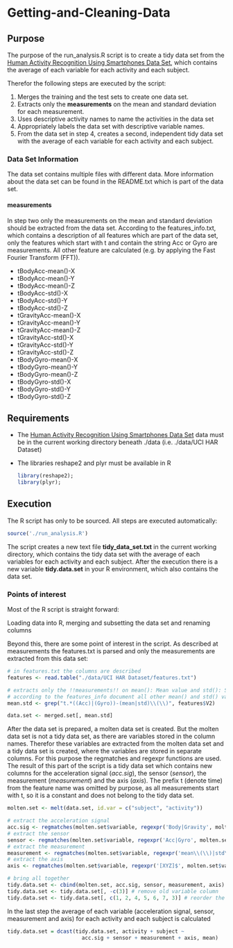# Getting-and-Cleaning-Data

## Purpose
The purpose of the run_analysis.R script is to create a tidy data set from the
[Human Activity Recognition Using Smartphones Data Set](https://archive.ics.uci.edu/ml/datasets/Human+Activity+Recognition+Using+Smartphones), 
which contains the average of each variable for each activity and each subject.

Therefor the following steps are executed by the script:

1. Merges the training and the test sets to create one data set.
2. Extracts only the **measurements** on the mean and standard deviation for each measurement. 
3. Uses descriptive activity names to name the activities in the data set
4. Appropriately labels the data set with descriptive variable names. 
5. From the data set in step 4, creates a second, independent tidy data set with the 
average of each variable for each activity and each subject.

### Data Set Information
The data set contains multiple files with different data. More information about the data 
set can be found in the README.txt which is part of the data set.

#### measurements
In step two only the measurements on the mean and standard deviation should be extracted
from the data set. According to the features_info.txt, which contains a description of 
all features which are part of the data set, only the features which start with t and 
contain the string Acc or Gyro are measurements. All other feature are calculated (e.g.
by applying the Fast Fourier Transform (FFT)). 
* tBodyAcc-mean()-X
* tBodyAcc-mean()-Y
* tBodyAcc-mean()-Z
* tBodyAcc-std()-X
* tBodyAcc-std()-Y
* tBodyAcc-std()-Z
* tGravityAcc-mean()-X
* tGravityAcc-mean()-Y
* tGravityAcc-mean()-Z
* tGravityAcc-std()-X
* tGravityAcc-std()-Y
* tGravityAcc-std()-Z
* tBodyGyro-mean()-X
* tBodyGyro-mean()-Y
* tBodyGyro-mean()-Z
* tBodyGyro-std()-X
* tBodyGyro-std()-Y
* tBodyGyro-std()-Z


## Requirements
* The 
[Human Activity Recognition Using Smartphones Data Set](https://archive.ics.uci.edu/ml/datasets/Human+Activity+Recognition+Using+Smartphones) 
data must be in the current working directory beneath ./data (i.e. ./data/UCI HAR Dataset)
* The libraries reshape2 and plyr must be available in R  

   ```R
   library(reshape2);
   library(plyr);
   ```

## Execution
The R script has only to be sourced. All steps are executed automatically:
```R
source('./run_analysis.R')
```
The script creates a new text file **tidy_data_set.txt** in the current working directory, 
which contains the tidy data set with the average of each variables for each activity 
and each subject. After the execution there is a new variable **tidy.data.set** in your 
R environment, which also contains the data set.

### Points of interest
Most of the R script is straight forward: 

Loading data into R, merging and subsetting the data set and renaming columns

Beyond this, there are some point of interest in the script. As described at measurements 
the features.txt is parsed and only the measurements are extracted from this data set:
```R
# in features.txt the columns are described
features <- read.table("./data/UCI HAR Dataset/features.txt")

# extracts only the !!measurements!! on mean(): Mean value and std(): Standard deviation
# according to the features_info document all other mean() and std() values are calculated
mean.std <- grep("t.*((Acc)|(Gyro))-(mean|std)\\(\\)", features$V2)

data.set <- merged.set[, mean.std]
```

After the data set is prepared, a molten data set is created. But the molten data set is 
not a tidy data set, as there are variables stored in the column names. Therefor these 
variables are extracted from the molten data set and a tidy data set is created, where
the variables are stored in separate columns. For this purpose the regmatches and regexpr
functions are used. The result of this part of the script is a tidy data set which 
contains new columns for the acceleration signal (*acc.sig*), the sensor (*sensor*), the 
measurement (*measurement*) and the axis (*axis*). The prefix t (denote time) from the 
feature name was omitted by purpose, as all measurements start with t, so it is a constant
and does not belong to the tidy data set.

```R
molten.set <- melt(data.set, id.var = c("subject", "activity"))

# extract the acceleration signal
acc.sig <- regmatches(molten.set$variable, regexpr('Body|Gravity', molten.set$variable)) 
# extract the sensor
sensor <- regmatches(molten.set$variable, regexpr('Acc|Gyro', molten.set$variable))
# extract the measurement
measurement <- regmatches(molten.set$variable, regexpr('mean\\(\\)|std\\(\\)', molten.set$variable))
# extract the axis
axis <- regmatches(molten.set$variable, regexpr('[XYZ]$', molten.set$variable))

# bring all together
tidy.data.set <- cbind(molten.set, acc.sig, sensor, measurement, axis)
tidy.data.set <- tidy.data.set[, -c(3)] # remove old variable column
tidy.data.set <- tidy.data.set[, c(1, 2, 4, 5, 6, 7, 3)] # reorder the tidy data set
```

In the last step the average of each variable (acceleration signal, sensor, measurement 
and axis) for each activity and each subject is calculated
```R
tidy.data.set = dcast(tidy.data.set, activity + subject ~ 
						acc.sig + sensor + measurement + axis, mean)
```